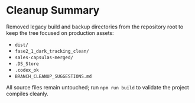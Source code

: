 # Cleanup Summary

Removed legacy build and backup directories from the repository root to keep the tree focused on production assets:

- `dist/`
- `fase2_1_dark_tracking_clean/`
- `sales-capsulas-merged/`
- `.DS_Store`
- `.codex_ok`
- `BRANCH_CLEANUP_SUGGESTIONS.md`

All source files remain untouched; run `npm run build` to validate the project compiles cleanly.
